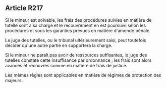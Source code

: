 Article R217
----
Si le mineur est solvable, les frais des procédures suivies en matière de
tutelle sont à sa charge et le recouvrement en est poursuivi selon les
procédures et sous les garanties prévues en matière d'amende pénale.

Le juge des tutelles, ou le tribunal ultérieurement saisi, peut toutefois
décider qu'une autre partie en supportera la charge.

Si le mineur ne paraît pas avoir de ressources suffisantes, le juge des tutelles
constate cette insuffisance par ordonnance ; les frais sont alors avancés et
recouvrés comme en matière de frais de justice.

Les mêmes règles sont applicables en matière de régimes de protection des
majeurs.
